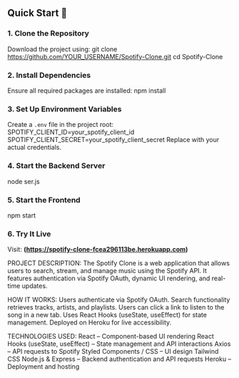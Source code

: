 ## Quick Start 🚀

### 1. Clone the Repository
Download the project using: git clone https://github.com/YOUR_USERNAME/Spotify-Clone.git cd Spotify-Clone

### 2. Install Dependencies
Ensure all required packages are installed: npm install

### 3. Set Up Environment Variables
Create a `.env` file in the project root: SPOTIFY_CLIENT_ID=your_spotify_client_id SPOTIFY_CLIENT_SECRET=your_spotify_client_secret
Replace with your actual credentials.

### 4. Start the Backend Server
node ser.js


### 5. Start the Frontend
npm start

### 6. Try It Live
Visit: **(https://spotify-clone-fcea296113be.herokuapp.com)**



PROJECT DESCRIPTION:
The Spotify Clone is a web application that allows users to search, stream, and manage music using the Spotify API. It features authentication via Spotify OAuth, dynamic UI rendering, and real-time updates.

HOW IT WORKS:
Users authenticate via Spotify OAuth.
Search functionality retrieves tracks, artists, and playlists.
Users can click a link to listen to the song in a new tab.
Uses React Hooks (useState, useEffect) for state management.
Deployed on Heroku for live accessibility.


TECHNOLOGIES USED:
React – Component-based UI rendering
React Hooks (useState, useEffect) – State management and API interactions
Axios – API requests to Spotify
Styled Components / CSS – UI design
Tailwind CSS
Node.js & Express – Backend authentication and API requests
Heroku – Deployment and hosting



